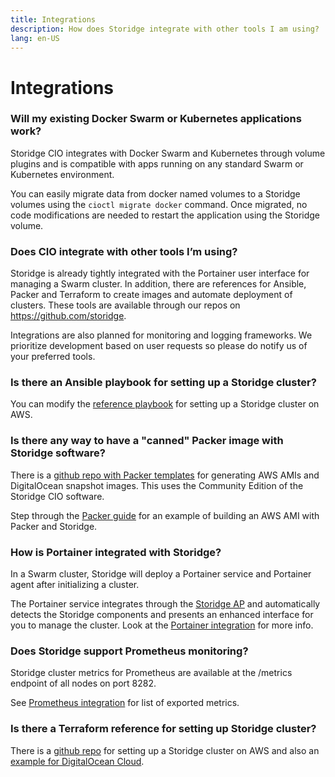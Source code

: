 ```yaml
---
title: Integrations
description: How does Storidge integrate with other tools I am using?
lang: en-US
---
```


# Integrations

### Will my existing Docker Swarm or Kubernetes applications work?

Storidge CIO integrates with Docker Swarm and Kubernetes through volume plugins and is compatible with apps running on any standard Swarm or Kubernetes environment.

You can easily migrate data from docker named volumes to a Storidge volumes using the `cioctl migrate docker` command. Once migrated, no code modifications are needed to restart the application using the Storidge volume.

### Does CIO integrate with other tools I’m using?

Storidge is already tightly integrated with the Portainer user interface for managing a Swarm cluster. In addition, there are references for Ansible, Packer and Terraform to create images and automate deployment of clusters. These tools are available through our repos on https://github.com/storidge.

Integrations are also planned for monitoring and logging frameworks. We prioritize development based on user requests so please do notify us of your preferred tools.

### Is there an Ansible playbook for setting up a Storidge cluster?

You can modify the [reference playbook](https://github.com/Storidge/terraform-aws-swarm-cio/blob/master/playbook.yml) for setting up a Storidge cluster on AWS.

### Is there any way to have a "canned" Packer image with Storidge software?

There is a [github repo with Packer templates](https://github.com/Storidge/packer-cio) for generating AWS AMIs and DigitalOcean snapshot images. This uses the Community Edition of the Storidge CIO software.

Step through the [Packer guide](https://docs.storidge.com/integrations/packer.html) for an example of building an AWS AMI with Packer and Storidge.

### How is Portainer integrated with Storidge?

In a Swarm cluster, Storidge will deploy a Portainer service and Portainer agent after initializing a cluster.

The Portainer service integrates through the [Storidge AP](https://storidge.com/api) and automatically detects the Storidge components and presents an enhanced interface for you to manage the cluster. Look at the [Portainer integration](https://docs.storidge.com/integrations/portainer.html) for more info.

### Does Storidge support Prometheus monitoring?

Storidge cluster metrics for Prometheus are available at the /metrics endpoint of all nodes on port 8282.

See [Prometheus integration](https://docs.storidge.com/integrations/prometheus.html) for list of exported metrics.

### Is there a Terraform reference for setting up Storidge cluster?

There is a [github repo](https://github.com/Storidge/terraform-aws-swarm-cio) for setting up a Storidge cluster on AWS and also an [example for DigitalOcean Cloud](https://github.com/Storidge/terraform-do-swarm-cio).
